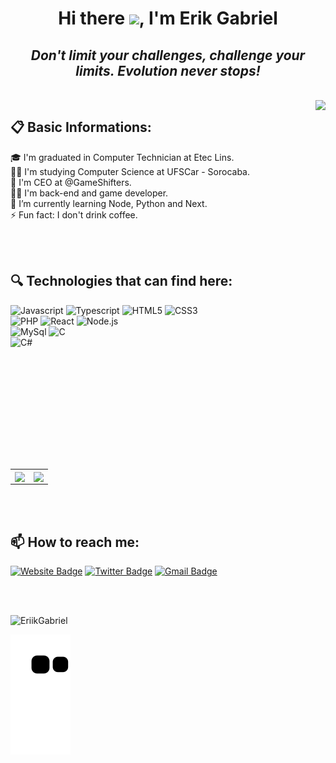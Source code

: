 <!-- BEGIN -->

<h1 align="center">Hi there <img src="https://raw.githubusercontent.com/kaueMarques/kaueMarques/master/hi.gif" width="30px">, I'm Erik Gabriel</h1>
<h2 align="center"><i>Don't limit your challenges, challenge your limits. Evolution never stops!</i></h2>

<br>

<img align="right" height="590em" src="https://raw.githubusercontent.com/gist/EriikGabriel/1a44dd57dbba2eb9061a2d8b01513d5b/raw/126c63a0966e310c7c4947db67f440ff426aa8f4/github-card.svg" />


## **📋 Basic Informations:** </br>
🎓 I'm graduated in Computer Technician at Etec Lins. </br>
👨‍🎓 I'm studying Computer Science at UFSCar - Sorocaba. </br>
💼 I'm CEO at @GameShifters. </br>
👨‍💻 I'm back-end and game developer. </br>
📖 I’m currently learning Node, Python and Next. </br>
⚡ Fun fact: I don't drink coffee. </br>

<br><br>

## **🔍 Technologies that can find here:**
<p align="left">
  <img src="https://img.shields.io/badge/Javascript-EAC80B?style=for-the-badge&logo=javascript&logoColor=black" alt="Javascript">
  <img src="https://img.shields.io/badge/Typescript-1E4174?style=for-the-badge&logo=typescript&logoColor=white" alt="Typescript"> 
  <img src="https://img.shields.io/badge/HTML5-E34F26?style=for-the-badge&logo=html5&logoColor=white" alt="HTML5"> 
  <img src="https://img.shields.io/badge/CSS3-1572B6?style=for-the-badge&logo=css3&logoColor=white" alt="CSS3"> <br>
  <img src="https://img.shields.io/badge/PHP-758BFD?style=for-the-badge&logo=php&logoColor=white" alt="PHP"> 
  <img src="https://img.shields.io/badge/React-20232A?style=for-the-badge&logo=react&logoColor=61DAFB" alt="React">
  <img src="https://img.shields.io/badge/Node.js-43853D?style=for-the-badge&logo=node.js&logoColor=white" alt="Node.js"> <br>
  <img src="https://img.shields.io/badge/MySql-2246FC?style=for-the-badge&logo=mysql&logoColor=white" alt="MySql">
  <img src="https://img.shields.io/badge/C-0179C3?style=for-the-badge&logo=c&logoColor=white" alt="C"> <br>
  <img src="https://img.shields.io/badge/CSharp-461A75?style=for-the-badge&logo=csharp&logoColor=white" alt="C#">
</p>

<br><br><br>

<center>
  <table>
      <tr>
        <td>
          <img height="180em" align="center" src="https://github-readme-stats.vercel.app/api/top-langs/?username=EriikGabriel&hide=html&layout=compact&theme=radical" />
        </td>
        <td>
          <img height="180em" align="center" src="https://github-readme-stats.vercel.app/api?username=EriikGabriel&theme=radical&show_icons=true"/>
        </td>
     </tr>
  </table>
</center>

<br><br>

## **📫 How to reach me:**

[![Website Badge](https://img.shields.io/badge/-erikgabriel.vercel.app-0f3d8c?style=flat-square&labelColor=0f3d8c&logoColor=white&link=https://erikgabriel.vercel.app)](https://erikgabriel.vercel.app)
[![Twitter Badge](https://img.shields.io/badge/-@AqueleEriko-0f3d8c?style=flat-square&labelColor=0f3d8c&logo=twitter&logoColor=white&link=https://twitter.com/AqueleEriko)](https://twitter.com/AqueleEriko)
[![Gmail Badge](https://img.shields.io/badge/-erikgabriel.work@gmail.com-0f3d8c?style=flat-square&logo=Gmail&logoColor=white&link=mailto:erikgabriel.work@gmail.com)](mailto:erikgabriel.work@gmail.com)

<br><br>

<p align="left"> <img src="https://komarev.com/ghpvc/?username=EriikGabriel" alt="EriikGabriel" /> </p>

![Snake animation](https://github.com/EriikGabriel/EriikGabriel/blob/output/github-contribution-grid-snake.svg)

<!-- END-->
